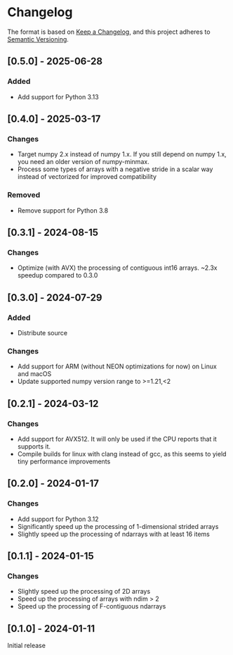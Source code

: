 # Changelog

The format is based on [Keep a Changelog](https://keepachangelog.com/en/1.0.0/),
and this project adheres to [Semantic Versioning](https://semver.org/spec/v2.0.0.html).

## [0.5.0] - 2025-06-28

### Added

* Add support for Python 3.13

## [0.4.0] - 2025-03-17

### Changes

* Target numpy 2.x instead of numpy 1.x. If you still depend on numpy 1.x, you need an older version of numpy-minmax.
* Process some types of arrays with a negative stride in a scalar way instead of vectorized for improved compatibility

### Removed

* Remove support for Python 3.8

## [0.3.1] - 2024-08-15

### Changes

* Optimize (with AVX) the processing of contiguous int16 arrays. ~2.3x speedup compared to 0.3.0

## [0.3.0] - 2024-07-29

### Added

* Distribute source

### Changes

* Add support for ARM (without NEON optimizations for now) on Linux and macOS
* Update supported numpy version range to >=1.21,<2 

## [0.2.1] - 2024-03-12

### Changes

* Add support for AVX512. It will only be used if the CPU reports that it supports it.
* Compile builds for linux with clang instead of gcc, as this seems to yield tiny performance improvements

## [0.2.0] - 2024-01-17

### Changes

* Add support for Python 3.12
* Significantly speed up the processing of 1-dimensional strided arrays
* Slightly speed up the processing of ndarrays with at least 16 items

## [0.1.1] - 2024-01-15

### Changes

* Slightly speed up the processing of 2D arrays
* Speed up the processing of arrays with ndim > 2
* Speed up the processing of F-contiguous ndarrays

## [0.1.0] - 2024-01-11

Initial release
